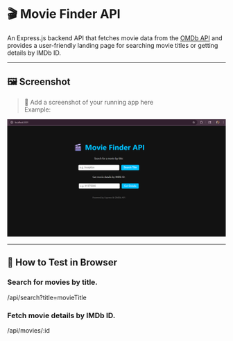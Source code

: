 # 🎬 Movie Finder API

An Express.js backend API that fetches movie data from the [OMDb API](https://www.omdbapi.com/) and provides a user-friendly landing page for searching movie titles or getting details by IMDb ID.

---
## 🖼️ Screenshot

> 📸 Add a screenshot of your running app here  
> Example:  

![Movie Finder API Landing Page](landing-page.png)

---

## 🚀 How to Test in Browser

### Search for movies by title.
/api/search?title=movieTitle

### Fetch movie details by IMDb ID.
/api/movies/:id
